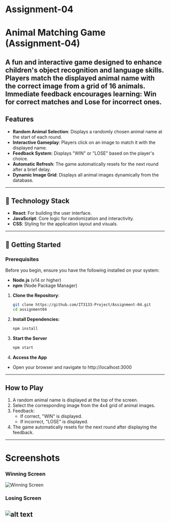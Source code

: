 # Assignment-04
# Animal Matching Game (Assignment-04)
A fun and interactive game designed to enhance children's object recognition and language skills. Players match the displayed animal name with the correct image from a grid of 16 animals. Immediate feedback encourages learning: Win for correct matches and Lose for incorrect ones. 
---
## Features 
- **Random Animal Selection**: Displays a randomly chosen animal name at the start of each round.
- **Interactive Gameplay**: Players click on an image to match it with the displayed name.
- **Feedback System**: Displays "WIN" or "LOSE" based on the player's choice.
- **Automatic Refresh**: The game automatically resets for the next round after a brief delay.
- **Dynamic Image Grid**: Displays all animal images dynamically from the database.
---
## 🚀 Technology Stack 
- **React**: For building the user interface.
- **JavaScript**: Core logic for randomization and interactivity.
- **CSS**: Styling for the application layout and visuals.
---
## 🚦 Getting Started
### Prerequisites
Before you begin, ensure you have the following installed on your system:
- **Node.js** (v14 or higher)
- **npm** (Node Package Manager)
1. **Clone the Repository**:
   ```bash
   git clone https://github.com/IT3133-Project/Assignment-04.git
   cd assignment04
    ```
2. **Install Dependencies:**
    ```bash
   npm install
    ```
3. **Start the Server**
    ```bash
   npm start
    ```
4. **Access the App**
- Open your browser and navigate to http://localhost:3000
---
## How to Play
1. A random animal name is displayed at the top of the screen.
2. Select the corresponding image from the 4x4 grid of animal images.
3. Feedback:
    - If correct, "WIN" is displayed.
    - If incorrect, "LOSE" is displayed.
4. The game automatically resets for the next round after displaying the feedback.
---
# Screenshots
### Winning Screen
![Winning Screen](win.png)
### Losing Screen
![alt text](lose.png)
---
